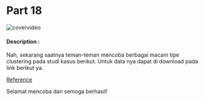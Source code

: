 # Part 18

![covervideo](http://bit.ly/makeaicovervideo)

#### **Description :**


Nah, sekarang saatnya teman-teman mencoba berbagai macam tipe clustering pada studi kasus berikut. Untuk data nya dapat di download pada link berikut ya.

[Reference](https://www.dropbox.com/sh/ew6mjmoq0illzml/AACAvhbFodiYF-TpBSj5XYAqa/shopping_data.csv?dl=0)

Selamat mencoba dan semoga berhasil!
